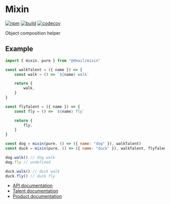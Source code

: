 # Mixin

[![npm](https://badge.fury.io/js/%40dmail%2Fmixin.svg)](https://badge.fury.io/js/%40dmail%2Fmixin)
[![build](https://travis-ci.org/dmail/mixin.svg?branch=master)](http://travis-ci.org/dmail/mixin)
[![codecov](https://codecov.io/gh/dmail/mixin/branch/master/graph/badge.svg)](https://codecov.io/gh/dmail/mixin)

Object composition helper

## Example

```javascript
import { mixin, pure } from "@dmail/mixin"

const walkTalent = ({ name }) => {
	const walk = () => `${name} walk`

	return {
		walk,
	}
}

const flyTalent = ({ name }) => {
	const fly = () => `${name} fly`

	return {
		fly,
	}
}

const dog = mixin(pure, () => ({ name: "dog" }), walkTalent)
const duck = mixin(pure, () => ({ name: "duck" }), walkTalent, flyTalent)

dog.walk() // dog walk
dog.fly // undefined

duck.walk() // duck walk
duck.fly() // duck fly
```

* [API documentation](./docs/api.md)
* [Talent documentation](./docs/talent.md)
* [Product documentation](./docs/product.md)
